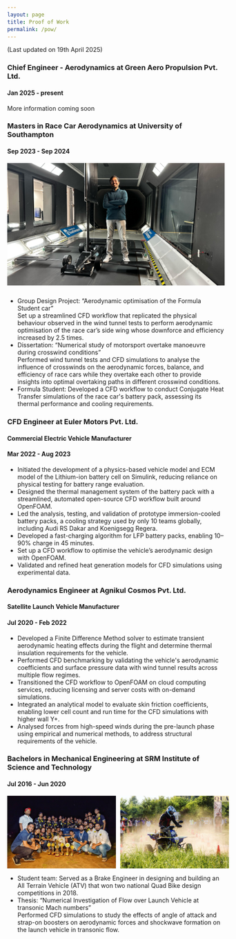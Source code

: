 ```yaml
---
layout: page
title: Proof of Work
permalink: /pow/
---
```


(Last updated on 19th April 2025)

<h3> Chief Engineer - Aerodynamics at Green Aero Propulsion Pvt. Ltd. </h3>
<h4> Jan 2025 - present </h4>
More information coming soon

<h3> Masters in Race Car Aerodynamics at University of Southampton </h3> 
<h4> Sep 2023 - Sep 2024 </h4>

<div style="text-align: center;">
  <img src="/assets/images/Soton_1.jpg" alt="Soton_1" width="600" style="margin-bottom: 10px;">
</div>

* Group Design Project: “Aerodynamic optimisation of the Formula Student car” <br>
Set up a streamlined CFD workflow that replicated the physical behaviour observed in the wind tunnel tests to perform aerodynamic optimisation of the race car’s side wing whose downforce and efficiency increased by 2.5 times.
* Dissertation: “Numerical study of motorsport overtake manoeuvre during crosswind conditions” <br>
Performed wind tunnel tests and CFD simulations to analyse the influence of crosswinds on the aerodynamic forces, balance, and efficiency of race cars while they overtake each other to provide insights into optimal overtaking paths in different crosswind conditions.
* Formula Student: Developed a CFD workflow to conduct Conjugate Heat Transfer simulations of the race car's battery pack, assessing its thermal performance and cooling requirements.

<h3> CFD Engineer at Euler Motors Pvt. Ltd. </h3>
<h4> Commercial Electric Vehicle Manufacturer </h4> 
<h4> Mar 2022 - Aug 2023 </h4> 

* Initiated the development of a physics-based vehicle model and ECM model of the Lithium-ion battery cell on Simulink, reducing reliance on physical testing for battery range evaluation.
* Designed the thermal management system of the battery pack with a streamlined, automated open-source CFD workflow built around OpenFOAM.
* Led the analysis, testing, and validation of prototype immersion-cooled battery packs, a cooling strategy used by only 10 teams globally, including Audi RS Dakar and Koenigsegg Regera.
* Developed a fast-charging algorithm for LFP battery packs, enabling 10–90% charge in 45 minutes.
* Set up a CFD workflow to optimise the vehicle’s aerodynamic design with OpenFOAM.
* Validated and refined heat generation models for CFD simulations using experimental data.

<h3> Aerodynamics Engineer at Agnikul Cosmos Pvt. Ltd. </h3> 
<h4> Satellite Launch Vehicle Manufacturer </h4>
<h4> Jul 2020 - Feb 2022 </h4>

* Developed a Finite Difference Method solver to estimate transient aerodynamic heating effects during the flight and determine thermal insulation requirements for the vehicle.
* Performed CFD benchmarking by validating the vehicle's aerodynamic coefficients and surface pressure data with wind tunnel results across multiple flow regimes.
* Transitioned the CFD workflow to OpenFOAM on cloud computing services, reducing licensing and server costs with on-demand simulations.
* Integrated an analytical model to evaluate skin friction coefficients, enabling lower cell count and run time for the CFD simulations with higher wall Y+.
* Analysed forces from high-speed winds during the pre-launch phase using empirical and numerical methods, to address structural requirements of the vehicle.

<h3> Bachelors in Mechanical Engineering at SRM Institute of Science and Technology </h3> 
<h4> Jul 2016 - Jun 2020 </h4>

<div style="display: flex; gap: 10px; margin-bottom: 10px;">
    <img src="/assets/images/EP_1.jpg" alt="EP_1" style="max-width: 50%;">
    <img src="/assets/images/EP_2.jpg" alt="EP_2" style="max-width: 50%;">
</div>

* Student team: Served as a Brake Engineer in designing and building an All Terrain Vehicle (ATV) that won two national Quad Bike design competitions in 2018.
* Thesis: “Numerical Investigation of Flow over Launch Vehicle at transonic Mach numbers” <br>
Performed CFD simulations to study the effects of angle of attack and strap-on boosters on aerodynamic forces and shockwave formation on the launch vehicle in transonic flow.




